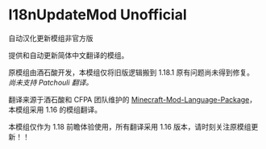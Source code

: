 # I18nUpdateMod Unofficial
自动汉化更新模组非官方版

提供和自动更新简体中文翻译的模组。

原模组由酒石酸开发，本模组仅将旧版逻辑搬到 1.18.1 原有问题尚未得到修复。
_尚未支持 Patchouli 翻译。_

翻译来源于酒石酸和 CFPA 团队维护的 [Minecraft-Mod-Language-Package]，本模组采用 1.16 的模组翻译。

本模组仅作为 1.18 前瞻体验使用，所有翻译采用 1.16 版本，请时刻关注原模组更新！！

[Minecraft-Mod-Language-Package]: https://github.com/CFPAOrg/Minecraft-Mod-Language-Package